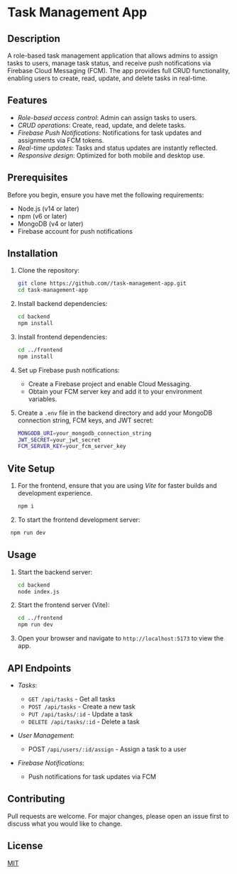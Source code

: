 # Task Management App

## Description
A role-based task management application that allows admins to assign tasks to users, manage task status, and receive push notifications via Firebase Cloud Messaging (FCM). The app provides full CRUD functionality, enabling users to create, read, update, and delete tasks in real-time.

## Features
- *Role-based access control*: Admin can assign tasks to users.
- *CRUD operations*: Create, read, update, and delete tasks.
- *Firebase Push Notifications*: Notifications for task updates and assignments via FCM tokens.
- *Real-time updates*: Tasks and status updates are instantly reflected.
- *Responsive design*: Optimized for both mobile and desktop use.

## Prerequisites
Before you begin, ensure you have met the following requirements:
- Node.js (v14 or later)
- npm (v6 or later)
- MongoDB (v4 or later)
- Firebase account for push notifications

## Installation

1. Clone the repository:
   ```bash
   git clone https://github.com//task-management-app.git
   cd task-management-app
   ```

2. Install backend dependencies:
   ```bash
   cd backend
   npm install
   ```

3. Install frontend dependencies:
   ```bash
   cd ../frontend
   npm install
   ```

5. Set up Firebase push notifications:
   - Create a Firebase project and enable Cloud Messaging.
   - Obtain your FCM server key and add it to your environment variables.

6. Create a `.env` file in the backend directory and add your MongoDB connection string, FCM keys, and JWT secret:
   ```bash
   MONGODB_URI=your_mongodb_connection_string
   JWT_SECRET=your_jwt_secret
   FCM_SERVER_KEY=your_fcm_server_key
   ```

## Vite Setup

1. For the frontend, ensure that you are using *Vite* for faster builds and development experience.
   ```bash
   npm i
   ```

2. To start the frontend development server:
  ```bash
   npm run dev
   ```

## Usage

1. Start the backend server:
   ```bash
   cd backend
   node index.js
   ```

2. Start the frontend server (Vite):
   ```bash
   cd ../frontend
   npm run dev
   ```

3. Open your browser and navigate to `http://localhost:5173` to view the app.

## API Endpoints

- *Tasks*:
  - `GET /api/tasks` - Get all tasks
  - `POST /api/tasks` - Create a new task
  - `PUT /api/tasks/:id` - Update a task
  - `DELETE /api/tasks/:id` - Delete a task

- *User Management*:
  - POST `/api/users/:id/assign` - Assign a task to a user

- *Firebase Notifications*:
  - Push notifications for task updates via FCM

## Contributing
Pull requests are welcome. For major changes, please open an issue first to discuss what you would like to change.

## License
[MIT](https://choosealicense.com/licenses/mit/)
